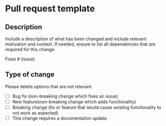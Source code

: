 # Pull request template

## Description

Include a description of what has been changed and include relevant motivation and context.
If needed, ensure to list all dependencies that are required for this change.

Fixes # (issue)

## Type of change
Please delete options that are not relevant.

- [ ] Bug fix (non-breaking change which fixes an issue)
- [ ] New feature(non-breaking change which adds functionality)
- [ ] Breaking change (fix or feature that would cause existing functionality to not work as expected)
- [ ] This change requires a documentation update.

